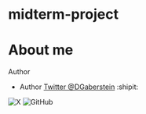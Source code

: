# midterm-project

<div>
  <h1>About me</h1>
  <p>Author</p>
  <ul>
    <li>Author <a href="twitter.com/DGaberstein" rel="nofollow">Twitter @DGaberstein</a> :shipit:</li>
  </ul>
</div>

![X](https://img.shields.io/badge/X-%23000000.svg?style=for-the-badge&logo=X&logoColor=white)
![GitHub](https://img.shields.io/badge/github-%23121011.svg?style=for-the-badge&logo=github&logoColor=white)